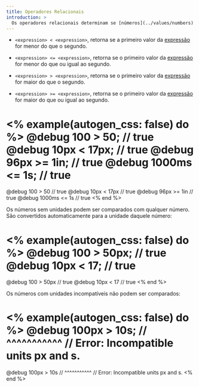 ```yaml
---
title: Operadores Relacionais
introduction: >
  Os operadores relacionais determinam se [números](../values/numbers) são maiores ou menores mutuamente. Eles convertem automaticamente entre unidades compatíveis.
---
```


* `<expression> < <expression>`, retorna se a primeiro valor da [expressão][expression] for menor do que o segundo.

* `<expression> <= <expression>`, retorna se o primeiro valor da [expressão][expression] for menor do que ou igual ao segundo.

* `<expression> > <expression>`, retorna se o primeiro valor da [expressão][expression] for maior do que o segundo.

* `<expression> >= <expression>`, retorna se o primeiro valor da [expressão][expression] for maior do que ou igual ao segundo.

[expression]: ../syntax/structure#expressions

<% example(autogen_css: false) do %>
  @debug 100 > 50; // true
  @debug 10px < 17px; // true
  @debug 96px >= 1in; // true
  @debug 1000ms <= 1s; // true
  ===
  @debug 100 > 50  // true
  @debug 10px < 17px  // true
  @debug 96px >= 1in  // true
  @debug 1000ms <= 1s  // true
<% end %>

Os números sem unidades podem ser comparados com qualquer número. São convertidos automaticamente para a unidade daquele número:

<% example(autogen_css: false) do %>
  @debug 100 > 50px; // true
  @debug 10px < 17; // true
  ===
  @debug 100 > 50px  // true
  @debug 10px < 17  // true
<% end %>

Os números com unidades incompatíveis não podem ser comparados:

<% example(autogen_css: false) do %>
  @debug 100px > 10s;
  //     ^^^^^^^^^^^
  // Error: Incompatible units px and s.
  ===
  @debug 100px > 10s
  //     ^^^^^^^^^^^
  // Error: Incompatible units px and s.
<% end %>
